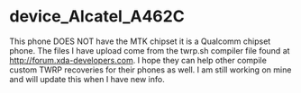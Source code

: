 # device_Alcatel_A462C

This phone DOES NOT have the MTK chipset it is a Qualcomm chipset phone. The files I have upload come from the twrp.sh compiler file found at http://forum.xda-developers.com. I hope they can help other compile custom TWRP recoveries for their phones as well. I am still working on mine and will update this when I have new info.
